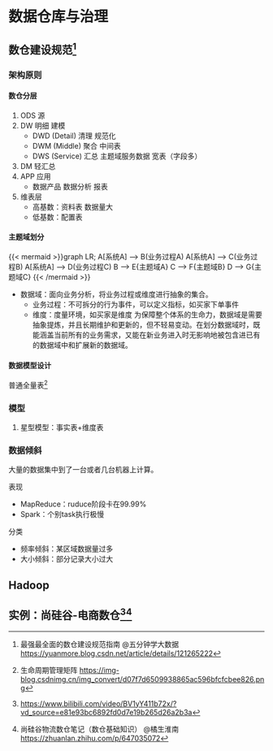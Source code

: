 # 数据仓库与治理


<!--more-->

## 数仓建设规范[^3]

[^3]: 最强最全面的数仓建设规范指南 @五分钟学大数据 https://yuanmore.blog.csdn.net/article/details/121265222

### 架构原则

#### 数仓分层

1. ODS 源
2. DW 明细 建模
	- DWD (Detail) 清理 规范化
	- DWM (Middle) 聚合 中间表
	- DWS (Service) 汇总 主题域服务数据 宽表（字段多）
3. DM 轻汇总
4. APP 应用
	- 数据产品 数据分析 报表
5. 维表层
	- 高基数：资料表 数据量大
	- 低基数：配置表

#### 主题域划分

{{< mermaid >}}graph LR;
    A[系统A] --> B(业务过程A)
    A[系统A] --> C(业务过程B)
    A[系统A] --> D(业务过程C)
    B --> E{主题域A}
    C --> F{主题域B}
    D --> G{主题域C}
{{< /mermaid >}}

- 数据域：面向业务分析，将业务过程或维度进行抽象的集合。
  - 业务过程：不可拆分的行为事件，可以定义指标，如买家下单事件
  - 维度：度量环境，如买家是维度
  为保障整个体系的生命力，数据域是需要抽象提炼，并且长期维护和更新的，但不轻易变动。在划分数据域时，既能涵盖当前所有的业务需求，又能在新业务进入时无影响地被包含进已有的数据域中和扩展新的数据域。


#### 数据模型设计



普通全量表[^4]

[^4]: 生命周期管理矩阵 https://img-blog.csdnimg.cn/img_convert/d07f7d6509938865ac596bfcfcbee826.png


### 模型

1. 星型模型：事实表+维度表

### 数据倾斜

大量的数据集中到了一台或者几台机器上计算。

表现
- MapReduce：ruduce阶段卡在99.99%
- Spark：个别task执行极慢

分类
- 频率倾斜：某区域数据量过多
- 大小倾斜：部分记录大小过大

## Hadoop


## 实例：尚硅谷-电商数仓[^1][^2]

[^1]: https://www.bilibili.com/video/BV1yY411b72x/?vd_source=e81e93bc6892fd0d7e19b265d26a2b3a

[^2]: 尚硅谷物流数仓笔记（数仓基础知识） @橘生淮南 https://zhuanlan.zhihu.com/p/647035072
